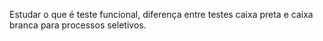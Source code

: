 Estudar o que é teste funcional, diferença entre testes caixa preta e caixa branca para processos seletivos.
